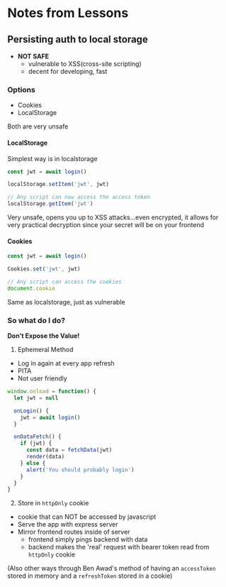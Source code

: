 # Notes from Lessons

## Persisting auth to local storage
- **NOT SAFE**
  - vulnerable to XSS(cross-site scripting)
  - decent for developing, fast 

### Options
- Cookies
- LocalStorage

Both are very unsafe

#### LocalStorage

Simplest way is in localstorage
```js
const jwt = await login()

localStorage.setItem('jwt', jwt)

// Any script can now access the access token
localStorage.getItem('jwt')
```
Very unsafe, opens you up to XSS attacks...even encrypted, it allows for very practical decryption since your secret will be on your frontend

#### Cookies

```js
const jwt = await login()

Cookies.set('jwt', jwt)

// Any script can access the cookies
document.cookie
```
Same as localstorage, just as vulnerable

### So what do I do?

**Don't Expose the Value!**
1. Ephemeral Method
  - Log in again at every app refresh
  - PITA
  - Not user friendly
```js
window.onload = function() {
  let jwt = null

  onLogin() {
    jwt = await login()
  }

  onDataFetch() {
    if (jwt) {
      const data = fetchData(jwt)
      render(data)
    } else {
      alert('You should probably login')
    }
  }
}
```

2. Store in `httpOnly` cookie
  - cookie that can NOT be accessed by javascript
  - Serve the app with express server
  - Mirror frontend routes inside of server
    - frontend simply pings backend with data
    - backend makes the 'real' request with bearer token read from `httpOnly` cookie

(Also other ways through Ben Awad's method of having an `accessToken` stored in memory and a `refreshToken` stored in a cookie)

